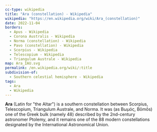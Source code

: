 ```yaml
---
cc-type: wikipedia
title: "Ara (constellation) - Wikipedia"
wikipedia: "https://en.wikipedia.org/wiki/Ara_(constellation)"
date: 2022-11-04
borders:
  - Apus - Wikipedia
  - Corona Australis - Wikipedia
  - Norma (constellation) - Wikipedia
  - Pavo (constellation) - Wikipedia
  - Scorpius - Wikipedia
  - Telescopium - Wikipedia
  - Triangulum Australe - Wikipedia
map: Ara_IAU.svg
permalink: /en.wikipedia.org/wiki/:title
subdivision-of:
  - Southern celestial hemisphere - Wikipedia
tags:
  - Ara
  - Wikipedia
---
```

**Ara** (Latin for "the Altar") is a southern constellation between Scorpius, Telescopium, Triangulum Australe, and Norma. It was (as Βωμός, Bōmǒs) one of the Greek bulk (namely 48) described by the 2nd-century astronomer Ptolemy, and it remains one of the 88 modern constellations designated by the International Astronomical Union.